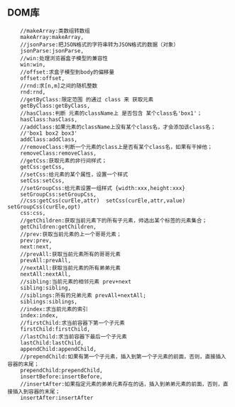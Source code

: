## DOM库
        //makeArray:类数组转数组
        makeArray:makeArray,
        //jsonParse:把JSON格式的字符串转为JSON格式的数据（对象）
        jsonParse:jsonParse,
        //win:处理浏览器盒子模型的兼容性
        win:win,
        //offset:求盒子模型到body的偏移量
        offset:offset,
        //rnd:求[n,m]之间的随机整数
        rnd:rnd,
        //getByClass:限定范围 的通过 class 来 获取元素
        getByClass:getByClass,
        //hasClass:判断 元素的className上 是否包含 某个class名'box1'；
        hasClass:hasClass,
        //addClass:如果元素的className上没有某个class名，才会添加该class名；
        //'box1 box2 box3'
        addClass:addClass,
        //removeClass:判断一个元素的class上是否有某个class名，如果有干掉他；
        removeClass:removeClass,
        //getCss:获取元素的非行间样式；
        getCss:getCss,
        //setCss:给元素的某个属性，设置一个样式
        setCss:setCss,
        //setGroupCss:给元素设置一组样式 {width:xxx,height:xxx}
        setGroupCss:setGroupCss,
        //css:getCss(curEle,attr)  setCss(curEle,attr,value) setGroupCss(curEle,opt)
        css:css,
        //getChildren:获取当前元素下的所有子元素，帅选出某个标签的元素集合；
        getChildren:getChildren,
        //prev:获取当前元素的上一个哥哥元素；
        prev:prev,
        next:next,
        //prevAll:获取当前元素所有的哥哥元素
        prevAll:prevAll,
        //nextAll:获取当前元素的所有弟弟元素
        nextAll:nextAll,
        //sibling:当前元素的相邻元素 prev+next
        sibling:sibling,
        //siblings:所有的兄弟元素 prevAll+nextAll;
        siblings:siblings,
        //index:求当前元素的索引
        index:index,
        //firstChild:求当前容器下第一个子元素
        firstChild:firstChild,
        //lastChild:求当前容器下最后一个子元素
        lastChild:lastChild,
        appendChild:appendChild,
        //prependChild:如果有第一个子元素，插入到第一个子元素的前面，否则，直接插入容器的末尾；
        prependChild:prependChild,
        insertBefore:insertBefore,
        //insertAfter:如果指定元素的弟弟元素存在的话，插入到弟弟元素的前面，否则，直接插入到容器的末尾；
        insertAfter:insertAfter
